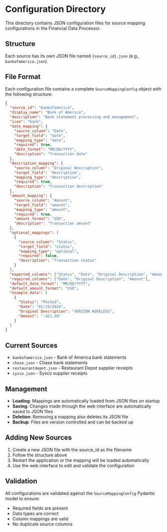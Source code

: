 # Configuration Directory

This directory contains JSON configuration files for source mapping configurations in the Financial Data Processor.

## Structure

Each source has its own JSON file named `{source_id}.json` (e.g., `bankofamerica.json`).

## File Format

Each configuration file contains a complete `SourceMappingConfig` object with the following structure:

```json
{
  "source_id": "bankofamerica",
  "display_name": "Bank of America",
  "description": "Bank statement processing and management",
  "icon": "bank",
  "date_mapping": {
    "source_column": "Date",
    "target_field": "date",
    "mapping_type": "date",
    "required": true,
    "date_format": "MM/DD/YYYY",
    "description": "Transaction date"
  },
  "description_mapping": {
    "source_column": "Original Description",
    "target_field": "description",
    "mapping_type": "description",
    "required": true,
    "description": "Transaction description"
  },
  "amount_mapping": {
    "source_column": "Amount",
    "target_field": "amount",
    "mapping_type": "amount",
    "required": true,
    "amount_format": "USD",
    "description": "Transaction amount"
  },
  "optional_mappings": [
    {
      "source_column": "Status",
      "target_field": "status",
      "mapping_type": "optional",
      "required": false,
      "description": "Transaction status"
    }
  ],
  "expected_columns": ["Status", "Date", "Original Description", "Amount"],
  "required_columns": ["Date", "Original Description", "Amount"],
  "default_date_format": "MM/DD/YYYY",
  "default_amount_format": "USD",
  "example_data": [
    {
      "Status": "Posted",
      "Date": "01/15/2024",
      "Original Description": "VERIZON WIRELESS",
      "Amount": "-421.50"
    }
  ]
}
```

## Current Sources

- `bankofamerica.json` - Bank of America bank statements
- `chase.json` - Chase bank statements  
- `restaurantdepot.json` - Restaurant Depot supplier receipts
- `sysco.json` - Sysco supplier receipts

## Management

- **Loading**: Mappings are automatically loaded from JSON files on startup
- **Saving**: Changes made through the web interface are automatically saved to JSON files
- **Deletion**: Removing a mapping also deletes its JSON file
- **Backup**: Files are version controlled and can be backed up

## Adding New Sources

1. Create a new JSON file with the source_id as the filename
2. Follow the structure above
3. Restart the application or the mapping will be loaded automatically
4. Use the web interface to edit and validate the configuration

## Validation

All configurations are validated against the `SourceMappingConfig` Pydantic model to ensure:
- Required fields are present
- Data types are correct
- Column mappings are valid
- No duplicate source columns 
